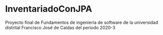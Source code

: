 # InventariadoConJPA
Proyecto final de Fundamentos de ingeniería de software de la universidad distrital Francisco José de Caldas del periodo 2020-3
